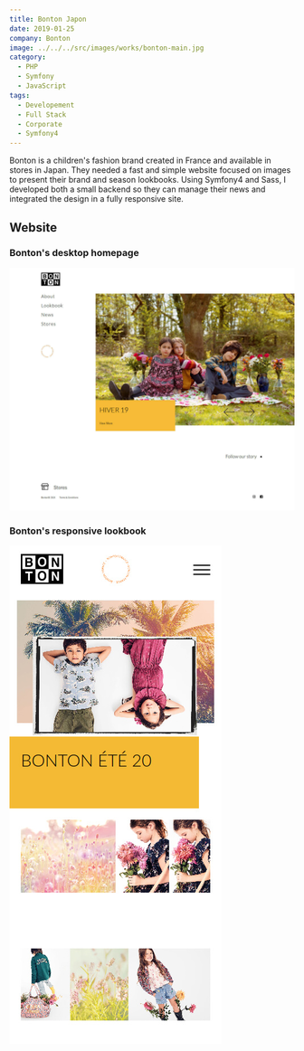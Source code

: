 ```yaml
---
title: Bonton Japon
date: 2019-01-25
company: Bonton
image: ../../../src/images/works/bonton-main.jpg
category:
  - PHP
  - Symfony
  - JavaScript
tags:
  - Developement
  - Full Stack
  - Corporate
  - Symfony4
---
```


Bonton is a children's fashion brand created in France and available in stores in Japan. They needed a fast and simple website focused on images to present their brand and season lookbooks. Using Symfony4 and Sass, I developed both a small backend so they can manage their news and integrated the design in a fully responsive site.

## Website

### Bonton's desktop homepage

![Bonton Desktop Home](./bonton_01.jpg)

### Bonton's responsive lookbook

![Bonton responsive lookbook](./bonton_02.jpg)

